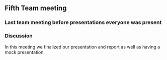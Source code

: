 ## Fifth Team meeting
### Last team meeting before presentations everyone was present

### Discussion
In this meeting we finalized our presentation and report as well as having a mock presentation.
